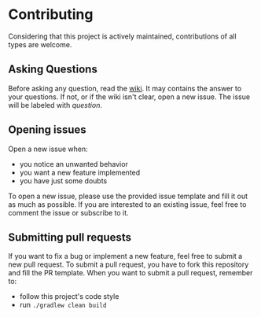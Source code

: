 Contributing
======
Considering that this project is actively maintained, contributions of all types are welcome.

Asking Questions
-------
Before asking any question, read the [wiki](https://github.com/jahirfiquitiva/Frames/wiki).
It may contains the answer to your questions.
If not, or if the wiki isn't clear, open a new issue. The issue will be labeled with _question_.


Opening issues
-------
Open a new issue when:
- you notice an unwanted behavior
- you want a new feature implemented
- you have just some doubts

To open a new issue, please use the provided issue template and fill it out as much as possible.
If you are interested to an existing issue, feel free to comment the issue or subscribe to it.


Submitting pull requests
-------
If you want to fix a bug or implement a new feature, feel free to submit a new pull request.
To submit a pull request, you have to fork this repository and fill the PR template.
When you want to submit a pull request, remember to:
- follow this project's code style
- run `./gradlew clean build`